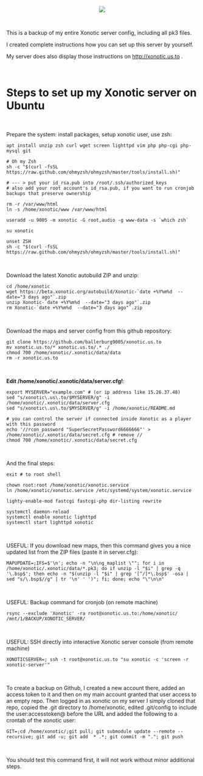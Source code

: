 <center><img src="https://xonotic.org/static/img/xonotic-logo.png"></center>
<p><br>

This is a backup of my entire Xonotic server config, including all pk3 files. 

I created complete instructions how you can set up this server by yourself. 
 
My server does also display those instructions on http://xonotic.us.to .
<p><br>

Steps to set up my Xonotic server on Ubuntu
===========================================
<br>

Prepare the system: install packages, setup xonotic user, use zsh:
```
apt install unzip zsh curl wget screen lighttpd vim php php-cgi php-mysql git

# Oh my Zsh
sh -c "$(curl -fsSL https://raw.github.com/ohmyzsh/ohmyzsh/master/tools/install.sh)"

# --- > put your id_rsa.pub into /root/.ssh/authorized_keys
# also add your root account's id_rsa.pub, if you want to run cronjob backups that preserve ownership
 
rm -r /var/www/html
ln -s /home/xonotic/www /var/www/html
 
useradd -u 9005 -m xonotic -G root,audio -g www-data -s `which zsh`

su xonotic

unset ZSH
sh -c "$(curl -fsSL https://raw.github.com/ohmyzsh/ohmyzsh/master/tools/install.sh)"
```
<br>

Download the latest Xonotic autobuild ZIP and unzip:
```
cd /home/xonotic
wget https://beta.xonotic.org/autobuild/Xonotic-`date +%Y%m%d  --date="3 days ago"`.zip
unzip Xonotic-`date +%Y%m%d  --date="3 days ago"`.zip
rm Xonotic-`date +%Y%m%d  --date="3 days ago"`.zip
```
<br>

Download the maps and server config from this github repository:
```
git clone https://github.com/ballerburg9005/xonotic.us.to
mv xonotic.us.to/* xonotic.us.to/.* ./
chmod 700 /home/xonotic/.xonotic/data/data
rm -r xonotic.us.to
```
<br>

**Edit /home/xonotic/.xonotic/data/server.cfg!**:
```
export MYSERVER="example.com" # (or ip address like 15.26.37.48)
sed "s/xonotic\.us\.to/$MYSERVER/g" -i /home/xonotic/.xonotic/data/server.cfg
sed "s/xonotic\.us\.to/$MYSERVER/g" -i /home/xonotic/README.md

# you can control the server if connected inside Xonotic as a player with this password
echo '//rcon_password "SuperSecretPassword6666666"' >  /home/xonotic/.xonotic/data/secret.cfg # remove //
chmod 700 /home/xonotic/.xonotic/data/secret.cfg
```
<br>

And the final steps:
```
exit # to root shell

chown root:root /home/xonotic/xonotic.service
ln /home/xonotic/xonotic.service /etc/systemd/system/xonotic.service

lighty-enable-mod fastcgi fastcgi-php dir-listing rewrite

systemctl daemon-reload
systemctl enable xonotic lighttpd 
systemctl start lighttpd xonotic
```
<br><p>

USEFUL: If you download new maps, then this command gives you a nice updated list from the ZIP files (paste it in server.cfg):
```
MAPUPDATE=;IFS=$'\n'; echo -n "\n\ng_maplist \""; for i in /home/xonotic/.xonotic/data/*.pk3; do if unzip -l "$i" | grep -q '\.bsp$'; then echo -n "$(unzip -l "$i" | grep '[^/]*\.bsp$' -osa | sed "s/\.bsp$//g" | tr '\n' ' ')"; fi; done; echo "\"\n\n"
```
<br>

USEFUL: Backup command for cronjob (on remote machine)
```
rsync --exclude 'Xonotic' -ra root@xonotic.us.to:/home/xonotic/ /mnt/1/BACKUP/XONOTIC_SERVER/
```
<br>

USEFUL: SSH directly into interactive Xonotic server console (from remote machine)
```
XONOTICSERVER=; ssh -t root@xonotic.us.to "su xonotic -c 'screen -r xonotic-server'"
```
<br>

To create a backup on Github, I created a new account there, added an 
access token to it and then on my main account granted that user access 
to an empty repo. Then logged in as xonotic on my server I simply cloned
 that repo, copied the .git directory to /home/xonotic, edited 
.git/config to include the user:accesstoken@ before the URL and added 
the following to a crontab of the xonotic user: 

```
GIT=;cd /home/xonotic/;git pull; git submodule update --remote --recursive; git add -u; git add  * .*; git commit -m "."; git push
```
<br>

You should test this command first, it will not work without minor additional steps.
